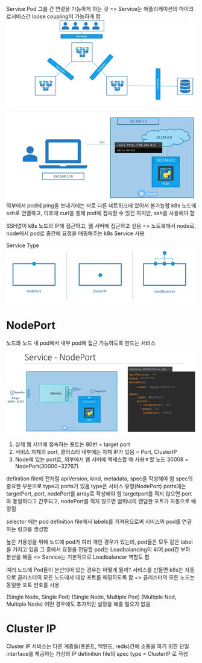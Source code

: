Service
Pod 그룹 간 연결을 가능하게 하는 것
=> Service는 애플리케이션의 마이크로서비스간 loose coupling이 가능하게 함
![alt text](image-3.png)

![alt text](image-4.png)
외부에서 pod에 ping을 보내기에는 서로 다른 네트워크에 있어서 불가능함
k8s 노드에 ssh로 연결하고, 이후에 curl을 통해 pod에 접속할 수 있긴 하지만, ssh를 사용해야 함

SSH없이 k8s 노드의 IP에 접근하고, 웹 서버에 접근하고 싶음
=> 노트북에서 node로, node에서 pod로 중간에 요청을 매핑해주는 k8s Service 사용

Service Type
![alt text](image-5.png)

# NodePort
노드와 노드 내 pod에서 내부 pod에 접근 가능하도록 만드는 서비스

![alt text](image-6.png)

1. 실제 웹 서버에 접속하는 포트는 80번 = target port
2. 서비스 자체의 port, 클러스터 내부에는 자체 IP가 있음 = Port, ClusterIP
3. Node에 있는 port로, 외부에서 웹 서버에 액세스할 때 사용ㅎ할 노드 30008 = NodePort(30000~32767)

definition file에 전처럼 apiVersion, kind, metadata, spec을 작성해야 함
spec의 중요한 부분으로 type과 ports가 있음
type은 서비스 유형(NodePort)
ports에는 targetPort, port, nodePort를 array로 작성해야 함
targetport를 적지 않으면 port와 동일하다고 간주되고, nodePort를 적지 않으면 범위내의 랜덤한 포트가 자동으로 배정됨

selector 에는 pod definition file에서 labels를 가져옴으로써 서비스와 pod를 연결하는 링크를 생성함

높은 가용성을 위해 노드에 pod가 여러 개인 경우가 있는데, pod들은 모두 같은 label을 가지고 있음
그 중에서 요청을 전달할 pod는 Loadbalancing이 되어 pod간 부하 분산을 해줌
=> Service는 기본적으로 Loadbalancer 역할도 함

여러 노드에 Pod들이 분산되어 있는 경우는 어떻게 될까?
서비스를 만들면 k8s는 자동으로 클러스터의 모든 노드에서 대상 포트를 매핑하도록 함
=> 클러스터의 모든 노드는 동일한 포트 번호를 사용

(Single Node, Single Pod)
(Single Node, Multiple Pod)
(Multiple Nod, Multiple Node)
어떤 경우에도 추가적인 설정을 해줄 필요가 없음

# Cluster IP
Cluster IP 서비스는 다른 계층들(프론트, 백엔드, redis)간에 소통을 하기 위한 단일 interface를 제공하는 가상의 IP
definition file의 spec type = ClusterIP 로 작성


